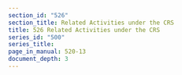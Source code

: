 ```yaml
---
section_id: "526"
section_title: Related Activities under the CRS
title: 526 Related Activities under the CRS
series_id: "500"
series_title: 
page_in_manual: 520-13
document_depth: 3
---
```

